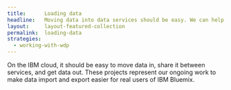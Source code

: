 ```yaml
---
title:      Loading data
headline:   Moving data into data services should be easy. We can help.
layout:     layout-featured-collection
permalink:  loading-data
strategies: 
  - working-with-wdp
---
```


On the IBM cloud, it should be easy to move data in, share it between services, and get data out. These projects represent our ongoing work to make data import and export easier for real users of IBM Bluemix.